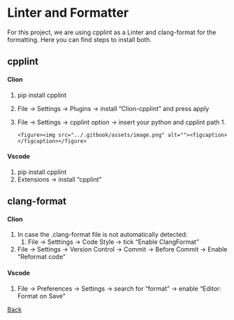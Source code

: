# Linter and Formatter

For this project, we are using cpplint as a Linter and clang-format for the formatting. Here you can find steps to install both.

## cpplint <a href="#cpplint" id="cpplint"></a>

#### Clion <a href="#clion" id="clion"></a>

1. pip install cpplint
2. File → Settings → Plugins → install “Clion-cpplint” and press apply
3. File → Settings → cpplint option → insert your python and cpplint path
   1.

       <figure><img src="../.gitbook/assets/image.png" alt=""><figcaption></figcaption></figure>

#### Vscode <a href="#vscode" id="vscode"></a>

1. pip install cpplint
2. Extensions → install “cpplint”

## clang-format <a href="#clang-format" id="clang-format"></a>

#### Clion <a href="#clion.1" id="clion.1"></a>

1. In case the .clang-format file is not automatically detected:
   1. File → Setttings → Code Style → tick “Enable ClangFormat”
2. File → Settings → Version Control → Commit → Before Commit → Enable “Reformat code”

#### Vscode <a href="#vscode.1" id="vscode.1"></a>

1. File → Preferences → Settings → search for “format” → enable “Editor: Format on Save”



[Back](../../README.md)
